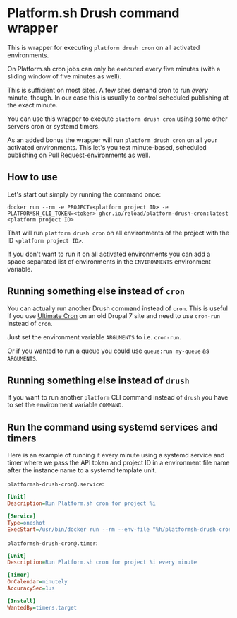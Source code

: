# Platform.sh Drush command wrapper

This is wrapper for executing `platform drush cron` on all activated
environments.

On Platform.sh cron jobs can only be executed every five minutes (with
a sliding window of five minutes as well).

This is sufficient on most sites. A few sites demand cron to run
_every_ minute, though. In our case this is usually to control
scheduled publishing at the exact minute.

You can use this wrapper to execute `platform drush cron` using some
other servers cron or systemd timers.

As an added bonus the wrapper will run `platform drush cron` on all
your activated environments. This let's you test minute-based,
scheduled publishing on Pull Request-environments as well.

## How to use

Let's start out simply by running the command once:

```console
docker run --rm -e PROJECT=<platform project ID> -e PLATFORMSH_CLI_TOKEN=<token> ghcr.io/reload/platform-drush-cron:latest <platform project ID>
```

That will run `platform drush cron` on all environments of the project
with the ID `<platform project ID>`.

If you don't want to run it on all activated environments you can add
a space separated list of environments in the `ENVIRONMENTS`
environment variable.

## Running something else instead of `cron`

You can actually run another Drush command instead of `cron`. This is
useful if you use [Ultimate
Cron](https://www.drupal.org/project/ultimate_cron) on an old Drupal 7
site and need to use `cron-run` instead of `cron`.

Just set the environment variable `ARGUMENTS` to i.e. `cron-run`.

Or if you wanted to run a queue you could use `queue:run my-queue` as `ARGUMENTS`.

## Running something else instead of `drush`

If you want to run another `platform` CLI command instead of `drush`
you have to set the environment variable `COMMAND`.

## Run the command using systemd services and timers

Here is an example of running it every minute using a systemd service
and timer where we pass the API token and project ID in a environment
file name after the instance name to a systemd template unit.

`platformsh-drush-cron@.service`:

```ini
[Unit]
Description=Run Platform.sh cron for project %i

[Service]
Type=oneshot
ExecStart=/usr/bin/docker run --rm --env-file "%h/platformsh-drush-cron/config/%i.env" ghcr.io/reload/platformsh-drush-cron:latest
```

`platformsh-drush-cron@.timer`:

```ini
[Unit]
Description=Run Platform.sh cron for project %i every minute

[Timer]
OnCalendar=minutely
AccuracySec=1us

[Install]
WantedBy=timers.target
```
